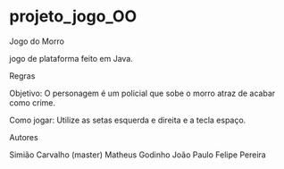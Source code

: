 projeto_jogo_OO
===============
Jogo do Morro

jogo de plataforma feito em Java.

Regras

Objetivo: O personagem é um policial que sobe o morro atraz de acabar como crime.

Como jogar: Utilize as setas esquerda e direita e a tecla espaço.

Autores

Simião Carvalho (master)
Matheus Godinho
João Paulo
Felipe Pereira
